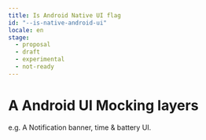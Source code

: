 ```yaml
---
title: Is Android Native UI flag
id: "--is-native-android-ui"
locale: en
stage:
  - proposal
  - draft
  - experimental
  - not-ready
---
```


# A Android UI Mocking layers

e.g. A Notification banner, time & battery UI.
